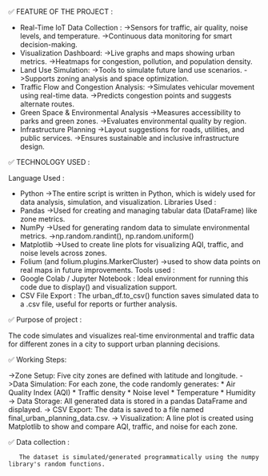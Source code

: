 ✅ FEATURE OF THE PROJECT :

  * Real-Time IoT Data Collection :
   ->Sensors for traffic, air quality, noise levels, and temperature.
   ->Continuous data monitoring for smart decision-making.
  * Visualization Dashboard:
   ->Live graphs and maps showing urban metrics.
   ->Heatmaps for congestion, pollution, and population density.
  * Land Use Simulation:
   ->Tools to simulate future land use scenarios.
   ->Supports zoning analysis and space optimization.
  * Traffic Flow and Congestion Analysis:
   ->Simulates vehicular movement using real-time data.
   ->Predicts congestion points and suggests alternate routes.
  * Green Space & Environmental Analysis
   ->Measures accessibility to parks and green zones.
   ->Evaluates environmental quality by region.
  * Infrastructure Planning
   ->Layout suggestions for roads, utilities, and public services.
   ->Ensures sustainable and inclusive infrastructure design.
    
✅ TECHNOLOGY USED :

Language Used :
  * Python
    ->The entire script is written in Python, which is widely used for data analysis, simulation, and visualization.
Libraries Used :
  * Pandas
   ->Used for creating and managing tabular data (DataFrame) like zone metrics.
  * NumPy
   ->Used for generating random data to simulate environmental metrics.
   ->np.random.randint(), np.random.uniform()
  * Matplotlib
   ->Used to create line plots for visualizing AQI, traffic, and noise levels across zones.
  * Folium (and folium.plugins.MarkerCluster)
   ->used to show data points on real maps in future improvements.
Tools used :
  * Google Colab / Jupyter Notebook :
         Ideal environment for running this code due to display() and visualization support.
  * CSV File Export :
         The urban_df.to_csv() function saves simulated data to a .csv file, useful for reports or further analysis.
    
✅ Purpose of project :

   The code simulates and visualizes real-time environmental and traffic data for different zones in a city to support urban planning decisions.
   
✅ Working Steps:

   ->Zone Setup:
        Five city zones are defined with latitude and longitude.
   ->Data Simulation:
        For each zone, the code randomly generates:
           * Air Quality Index (AQI)
           * Traffic density
           * Noise level
           * Temperature
           * Humidity
    -> Data Storage:
        All generated data is stored in a pandas DataFrame and displayed.
    -> CSV Export:
        The data is saved to a file named final_urban_planning_data.csv.
    -> Visualization:
        A line plot is created using Matplotlib to show and compare AQI, traffic, and noise for each zone.
        
 ✅ Data collection :    
 
       The dataset is simulated/generated programmatically using the numpy library's random functions.
    

